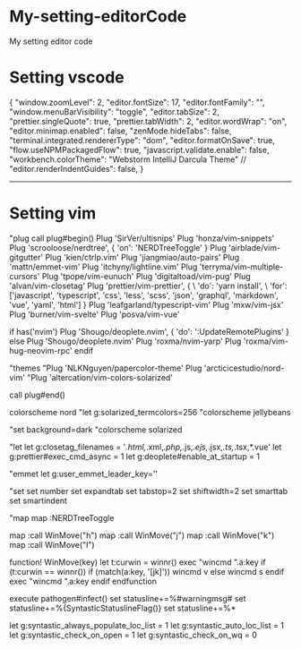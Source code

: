 # My-setting-editorCode
My setting editor code



<h1>Setting vscode</h1>

<p>
{
    "window.zoomLevel": 2,
    "editor.fontSize": 17,
    "editor.fontFamily": "",
    "window.menuBarVisibility": "toggle",
    "editor.tabSize": 2,
    "prettier.singleQuote": true,
    "prettier.tabWidth": 2,
    "editor.wordWrap": "on",
    "editor.minimap.enabled": false,
    "zenMode.hideTabs": false,
    "terminal.integrated.rendererType": "dom",
    "editor.formatOnSave": true,
    "flow.useNPMPackagedFlow": true,
    "javascript.validate.enable": false,
    "workbench.colorTheme": "Webstorm IntelliJ Darcula Theme"
    // "editor.renderIndentGuides": false,
}
</p>

<hr />

<h1>Setting vim</h1>

<p>
   "plug
call plug#begin()
Plug 'SirVer/ultisnips'
Plug 'honza/vim-snippets'
Plug 'scrooloose/nerdtree', { 'on':  'NERDTreeToggle' }
Plug 'airblade/vim-gitgutter'
Plug 'kien/ctrlp.vim'
Plug 'jiangmiao/auto-pairs'
Plug 'mattn/emmet-vim'
Plug 'itchyny/lightline.vim'
Plug 'terryma/vim-multiple-cursors'
Plug 'tpope/vim-eunuch'
Plug 'digitaltoad/vim-pug'
Plug 'alvan/vim-closetag'
Plug 'prettier/vim-prettier', {
  \ 'do': 'yarn install',
  \ 'for': ['javascript', 'typescript', 'css', 'less', 'scss', 'json', 'graphql', 'markdown', 'vue', 'yaml', 'html'] }
Plug 'leafgarland/typescript-vim'
Plug 'mxw/vim-jsx'
Plug 'burner/vim-svelte'
Plug 'posva/vim-vue'

if has('nvim')
  Plug 'Shougo/deoplete.nvim', { 'do': ':UpdateRemotePlugins' }
else
  Plug 'Shougo/deoplete.nvim'
  Plug 'roxma/nvim-yarp'
  Plug 'roxma/vim-hug-neovim-rpc'
endif

"themes
"Plug 'NLKNguyen/papercolor-theme'
Plug 'arcticicestudio/nord-vim'
"Plug 'altercation/vim-colors-solarized'

call plug#end()

colorscheme nord 
"let g:solarized_termcolors=256
"colorscheme jellybeans

"set background=dark
"colorscheme solarized

"let
let g:closetag_filenames = '*.html,*.xml,*.php,*.js,*.ejs,*.jsx,*.ts,*.tsx,*.vue'
let g:prettier#exec_cmd_async = 1
let g:deoplete#enable_at_startup = 1

"emmet
let g:user_emmet_leader_key='<C-Z>'

"set
set number
set expandtab
set tabstop=2
set shiftwidth=2
set smarttab
set smartindent

"map
map <C-e> :NERDTreeToggle<CR>

map <silent> <C-h> :call WinMove("h")<CR>
map <silent> <C-j> :call WinMove("j")<CR>
map <silent> <C-k> :call WinMove("k")<CR>
map <silent> <C-l> :call WinMove("l")<CR>

function! WinMove(key)
  let t:curwin = winnr()
  exec "wincmd ".a:key
  if (t:curwin == winnr())
    if (match(a:key, '[jk]'))
      wincmd v
    else
      wincmd s
    endif
    exec "wincmd ".a:key
  endif
endfunction

execute pathogen#infect()
set statusline+=%#warningmsg#
set statusline+=%{SyntasticStatuslineFlag()}
set statusline+=%*

let g:syntastic_always_populate_loc_list = 1
let g:syntastic_auto_loc_list = 1
let g:syntastic_check_on_open = 1
let g:syntastic_check_on_wq = 0

</p>

